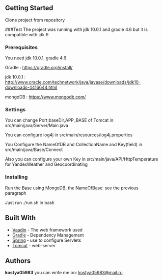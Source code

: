 ## Getting Started
Clone project from repository 

###Test
The project was running with jdk 10.0.1 and gradle 4.6
but it is compatible with jdk 9
### Prerequisites

You need jdk 10.0.1, gradle 4.6

Gradle : https://gradle.org/install/

jdk 10.0.1 : http://www.oracle.com/technetwork/java/javase/downloads/jdk10-downloads-4416644.html

mongoDB : https://www.mongodb.com/

### Settings
You can change Port,baseDir,APP_BASE of Tomcat in src/main/java/Server/Main.java

You can configure log4j in src/main/resources/log4j.properties

You Configure the NameOfDB and CollectionName and Key(field) in src/main/java/Base/Connect

Also you can configure your own Key in src/main/java/API/HttpTemperature for YandexWeather and Geocoordinating

### Installing
Run the Base using MongoDB, the NameOfBase: see the previous paragraph

Just run ./run.sh in bash

## Built With

* [Vaadin](https://vaadin.com/framework) - The web framework used
* [Gradle](https://gradle.org/) - Dependency Management
* [Spring](https://spring.io/) - use to configure Servlets
* [Tomcat](http://tomcat.apache.org/) - web-server

## Authors

**kostya05983**
you can write me on: kostya05983@mail.ru


